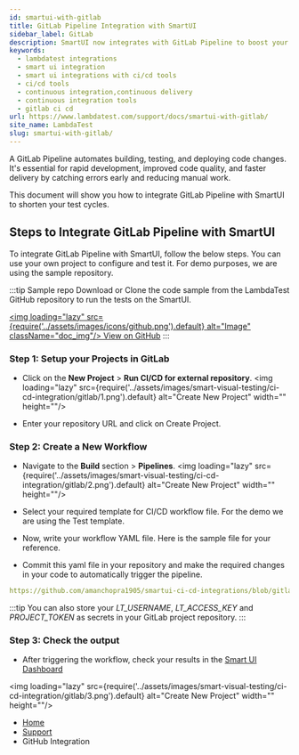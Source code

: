 ```yaml
---
id: smartui-with-gitlab
title: GitLab Pipeline Integration with SmartUI
sidebar_label: GitLab
description: SmartUI now integrates with GitLab Pipeline to boost your go-to market delivery. Perform automated cross browser testing with SmartUI to ensure your development code renders seamlessly providing 10000+ real browsers running through machines.
keywords:
  - lambdatest integrations
  - smart ui integration
  - smart ui integrations with ci/cd tools
  - ci/cd tools
  - continuous integration,continuous delivery
  - continuous integration tools
  - gitlab ci cd
url: https://www.lambdatest.com/support/docs/smartui-with-gitlab/
site_name: LambdaTest
slug: smartui-with-gitlab/
---
```


<script type="application/ld+json"
      dangerouslySetInnerHTML={{ __html: JSON.stringify({
       "@context": "https://schema.org",
        "@type": "BreadcrumbList",
        "itemListElement": [{
          "@type": "ListItem",
          "position": 1,
          "name": "LambdaTest",
          "item": "https://www.lambdatest.com"
        },{
          "@type": "ListItem",
          "position": 2,
          "name": "Support",
          "item": "https://www.lambdatest.com/support/docs/"
        },{
          "@type": "ListItem",
          "position": 3,
          "name": "GitLab Pipeline Integration",
          "item": "https://www.lambdatest.com/support/docs/smartui-with-gitlab/"
        }]
      })
    }}
></script>
A GitLab Pipeline automates building, testing, and deploying code changes. It's essential for rapid development, improved code quality, and faster delivery by catching errors early and reducing manual work.

This document will show you how to integrate GitLab Pipeline with SmartUI to shorten your test cycles.

## Steps to Integrate GitLab Pipeline with SmartUI
To integrate GitLab Pipeline with SmartUI, follow the below steps. You can use your own project to configure and test it. For demo purposes, we are using the sample repository.

:::tip Sample repo
Download or Clone the code sample from the LambdaTest GitHub repository to run the tests on the SmartUI.

<a href="https://github.com/amanchopra1905/smartui-ci-cd-integrations/tree/gitlab" target="_blank" className="github__anchor"><img loading="lazy" src={require('../assets/images/icons/github.png').default} alt="Image" className="doc_img"/> View on GitHub</a>
:::

### Step 1: Setup your Projects in GitLab
- Click on the **New Project** > **Run CI/CD for external repository**.
<img loading="lazy" src={require('../assets/images/smart-visual-testing/ci-cd-integration/gitlab/1.png').default} alt="Create New Project" width="" height=""/>

- Enter your repository URL and click on Create Project.

### Step 2: Create a New Workflow
-  Navigate to the **Build** section > **Pipelines**.
<img loading="lazy" src={require('../assets/images/smart-visual-testing/ci-cd-integration/gitlab/2.png').default} alt="Create New Project" width="" height=""/>

- Select your required template for CI/CD workflow file. For the demo we are using the Test template.
- Now, write your workflow YAML file. Here is the sample file for your reference.
- Commit this yaml file in your repository and make the required changes in your code to automatically trigger the pipeline.

```yaml reference title=".gitlab-ci.yml"
https://github.com/amanchopra1905/smartui-ci-cd-integrations/blob/gitlab/.gitlab-ci.yml
```

:::tip
You can also store your *LT_USERNAME*, *LT_ACCESS_KEY* and *PROJECT_TOKEN* as secrets in your GitLab project repository.
:::

### Step 3: Check the output

- After triggering the workflow, check your results in the [Smart UI Dashboard](https://smartui.lambdatest.com/projects)

<img loading="lazy" src={require('../assets/images/smart-visual-testing/ci-cd-integration/gitlab/3.png').default} alt="Create New Project" width="" height=""/>

<nav aria-label="breadcrumbs">
  <ul className="breadcrumbs">
    <li className="breadcrumbs__item">
      <a className="breadcrumbs__link" href="https://www.lambdatest.com">
        Home
      </a>
    </li>
    <li className="breadcrumbs__item">
      <a className="breadcrumbs__link" target="_self" href="https://www.lambdatest.com/support/docs/">
        Support
      </a>
    </li>
    <li className="breadcrumbs__item breadcrumbs__item--active">
      <span className="breadcrumbs__link">
        GitHub Integration
      </span>
    </li>
  </ul>
</nav>